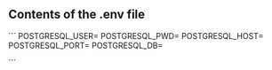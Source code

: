 ## Contents of the .env file

´´´
POSTGRESQL_USER=<PostgreSQL username>
POSTGRESQL_PWD=<PostgreSQL password>
POSTGRESQL_HOST=<PostgreSQL host>
POSTGRESQL_PORT=<PostgreSQL port>
POSTGRESQL_DB=<PostgreSQL database name>

´´´

